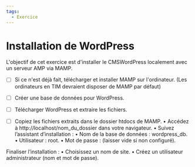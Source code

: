 ```yaml
---
tags:
  - Exercice
---
```


# Installation de WordPress

L'objectif de cet exercice est d'installer le CMSWordPress localement avec un serveur AMP via MAMP.

- [ ] Si ce n'est déjà fait, télécharger et installer MAMP sur l'ordinateur. (Les ordinateurs en TIM devraient disposer de MAMP par défaut)
- [ ] Créer une base de données pour WordPress.
- [ ] Télécharger WordPress et extraire les fichiers.
- [ ] Copiez les fichiers extraits dans le dossier htdocs de MAMP.
	•	Accédez à http://localhost/nom_du_dossier dans votre navigateur.
	•	Suivez l’assistant d’installation :
	•	Nom de la base de données : wordpress_db.
	•	Utilisateur : root.
	•	Mot de passe : (laisser vide si non configuré).


Finaliser l’installation :
	•	Choisissez un nom de site.
	•	Créez un utilisateur administrateur (nom et mot de passe).